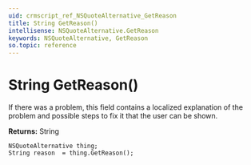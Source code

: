 ```yaml
---
uid: crmscript_ref_NSQuoteAlternative_GetReason
title: String GetReason()
intellisense: NSQuoteAlternative.GetReason
keywords: NSQuoteAlternative, GetReason
so.topic: reference
---
```


# String GetReason()

If there was a problem, this field contains a localized explanation of the problem and possible steps to fix it that the user can be shown.

**Returns:** String

```crmscript
NSQuoteAlternative thing;
String reason  = thing.GetReason();
```

